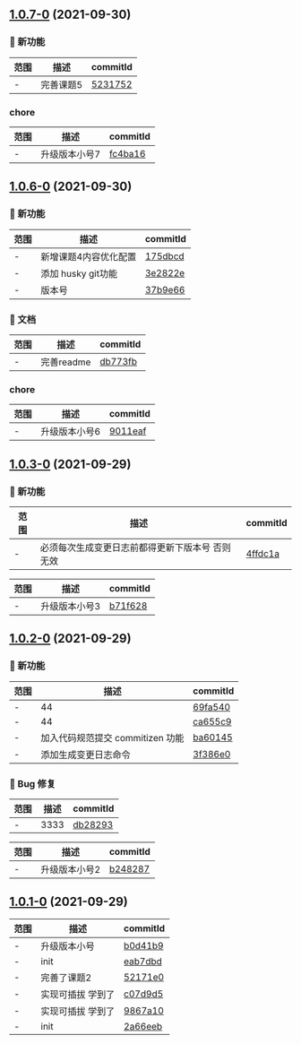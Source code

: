 ## [1.0.7-0](https://github.com/jinyan99/webpack-practice1/compare/v1.0.6-0...v1.0.7-0) (2021-09-30)

### 🌟 新功能
范围|描述|commitId
--|--|--
 - | 完善课题5 | [5231752](https://github.com/jinyan99/webpack-practice1/commit/5231752)


### chore
范围|描述|commitId
--|--|--
 - | 升级版本小号7 | [fc4ba16](https://github.com/jinyan99/webpack-practice1/commit/fc4ba16)

## [1.0.6-0](https://github.com/jinyan99/webpack-practice1/compare/v1.0.3-0...v1.0.6-0) (2021-09-30)

### 🌟 新功能
范围|描述|commitId
--|--|--
 - | 新增课题4内容优化配置 | [175dbcd](https://github.com/jinyan99/webpack-practice1/commit/175dbcd)
 - | 添加 husky git功能 | [3e2822e](https://github.com/jinyan99/webpack-practice1/commit/3e2822e)
 - | 版本号 | [37b9e66](https://github.com/jinyan99/webpack-practice1/commit/37b9e66)


### 📝 文档
范围|描述|commitId
--|--|--
 - | 完善readme | [db773fb](https://github.com/jinyan99/webpack-practice1/commit/db773fb)


### chore
范围|描述|commitId
--|--|--
 - | 升级版本小号6 | [9011eaf](https://github.com/jinyan99/webpack-practice1/commit/9011eaf)

## [1.0.3-0](https://github.com/jinyan99/webpack-practice1/compare/v1.0.2-0...v1.0.3-0) (2021-09-29)

### 🌟 新功能
范围|描述|commitId
--|--|--
 - | 必须每次生成变更日志前都得更新下版本号 否则无效 | [4ffdc1a](https://github.com/jinyan99/webpack-practice1/commit/4ffdc1a)


范围|描述|commitId
--|--|--
 - | 升级版本小号3 | [b71f628](https://github.com/jinyan99/webpack-practice1/commit/b71f628)

## [1.0.2-0](https://github.com/jinyan99/webpack-practice1/compare/v1.0.1-0...v1.0.2-0) (2021-09-29)

### 🌟 新功能
范围|描述|commitId
--|--|--
 - | 44 | [69fa540](https://github.com/jinyan99/webpack-practice1/commit/69fa540)
 - | 44 | [ca655c9](https://github.com/jinyan99/webpack-practice1/commit/ca655c9)
 - | 加入代码规范提交 commitizen 功能 | [ba60145](https://github.com/jinyan99/webpack-practice1/commit/ba60145)
 - | 添加生成变更日志命令 | [3f386e0](https://github.com/jinyan99/webpack-practice1/commit/3f386e0)


### 🐛 Bug 修复
范围|描述|commitId
--|--|--
 - | 3333 | [db28293](https://github.com/jinyan99/webpack-practice1/commit/db28293)


范围|描述|commitId
--|--|--
 - | 升级版本小号2 | [b248287](https://github.com/jinyan99/webpack-practice1/commit/b248287)

## [1.0.1-0](https://github.com/jinyan99/webpack-practice1/compare/2a66eeb...v1.0.1-0) (2021-09-29)

范围|描述|commitId
--|--|--
 - | 升级版本小号 | [b0d41b9](https://github.com/jinyan99/webpack-practice1/commit/b0d41b9)
 - | init | [eab7dbd](https://github.com/jinyan99/webpack-practice1/commit/eab7dbd)
 - | 完善了课题2 | [52171e0](https://github.com/jinyan99/webpack-practice1/commit/52171e0)
 - | 实现可插拔 学到了 | [c07d9d5](https://github.com/jinyan99/webpack-practice1/commit/c07d9d5)
 - | 实现可插拔 学到了 | [9867a10](https://github.com/jinyan99/webpack-practice1/commit/9867a10)
 - | init | [2a66eeb](https://github.com/jinyan99/webpack-practice1/commit/2a66eeb)

